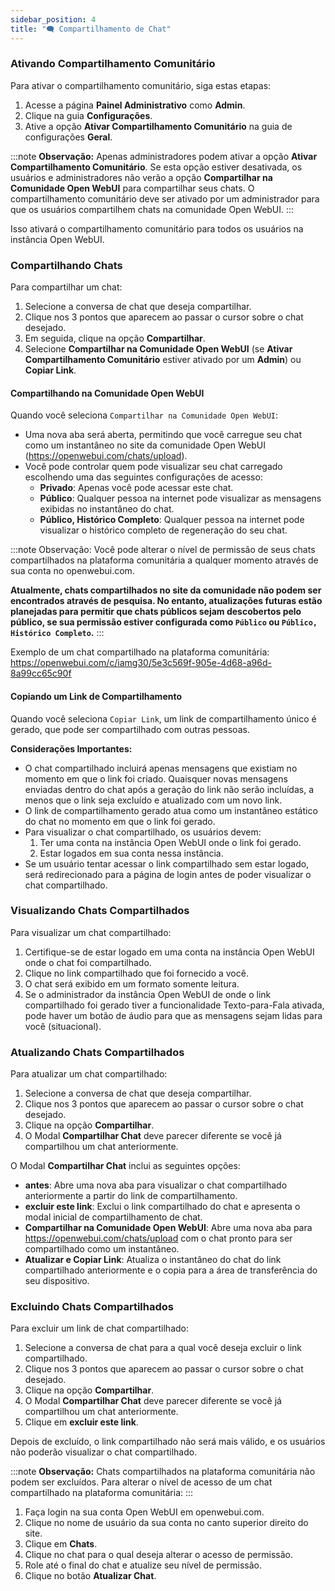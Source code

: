 ```yaml
---
sidebar_position: 4
title: "🗨️ Compartilhamento de Chat"
---
```


### Ativando Compartilhamento Comunitário

Para ativar o compartilhamento comunitário, siga estas etapas:

1. Acesse a página **Painel Administrativo** como **Admin**.
2. Clique na guia **Configurações**.
3. Ative a opção **Ativar Compartilhamento Comunitário** na guia de configurações **Geral**.

:::note
**Observação:** Apenas administradores podem ativar a opção **Ativar Compartilhamento Comunitário**. Se esta opção estiver desativada, os usuários e administradores não verão a opção **Compartilhar na Comunidade Open WebUI** para compartilhar seus chats. O compartilhamento comunitário deve ser ativado por um administrador para que os usuários compartilhem chats na comunidade Open WebUI.
:::

Isso ativará o compartilhamento comunitário para todos os usuários na instância Open WebUI.

### Compartilhando Chats

Para compartilhar um chat:

1. Selecione a conversa de chat que deseja compartilhar.
2. Clique nos 3 pontos que aparecem ao passar o cursor sobre o chat desejado.
3. Em seguida, clique na opção **Compartilhar**.
4. Selecione **Compartilhar na Comunidade Open WebUI** (se **Ativar Compartilhamento Comunitário** estiver ativado por um **Admin**) ou **Copiar Link**.

#### Compartilhando na Comunidade Open WebUI

Quando você seleciona `Compartilhar na Comunidade Open WebUI`:

* Uma nova aba será aberta, permitindo que você carregue seu chat como um instantâneo no site da comunidade Open WebUI (https://openwebui.com/chats/upload).
* Você pode controlar quem pode visualizar seu chat carregado escolhendo uma das seguintes configurações de acesso:
  * **Privado**: Apenas você pode acessar este chat.
  * **Público**: Qualquer pessoa na internet pode visualizar as mensagens exibidas no instantâneo do chat.
  * **Público, Histórico Completo**: Qualquer pessoa na internet pode visualizar o histórico completo de regeneração do seu chat.

:::note
Observação: Você pode alterar o nível de permissão de seus chats compartilhados na plataforma comunitária a qualquer momento através de sua conta no openwebui.com.

**Atualmente, chats compartilhados no site da comunidade não podem ser encontrados através de pesquisa. No entanto, atualizações futuras estão planejadas para permitir que chats públicos sejam descobertos pelo público, se sua permissão estiver configurada como `Público` ou `Público, Histórico Completo`.**
:::

Exemplo de um chat compartilhado na plataforma comunitária: https://openwebui.com/c/iamg30/5e3c569f-905e-4d68-a96d-8a99cc65c90f

#### Copiando um Link de Compartilhamento

Quando você seleciona `Copiar Link`, um link de compartilhamento único é gerado, que pode ser compartilhado com outras pessoas.

**Considerações Importantes:**

* O chat compartilhado incluirá apenas mensagens que existiam no momento em que o link foi criado. Quaisquer novas mensagens enviadas dentro do chat após a geração do link não serão incluídas, a menos que o link seja excluído e atualizado com um novo link.
* O link de compartilhamento gerado atua como um instantâneo estático do chat no momento em que o link foi gerado.
* Para visualizar o chat compartilhado, os usuários devem:
  1. Ter uma conta na instância Open WebUI onde o link foi gerado.
  2. Estar logados em sua conta nessa instância.
* Se um usuário tentar acessar o link compartilhado sem estar logado, será redirecionado para a página de login antes de poder visualizar o chat compartilhado.

### Visualizando Chats Compartilhados

Para visualizar um chat compartilhado:

1. Certifique-se de estar logado em uma conta na instância Open WebUI onde o chat foi compartilhado.
2. Clique no link compartilhado que foi fornecido a você.
3. O chat será exibido em um formato somente leitura.
4. Se o administrador da instância Open WebUI de onde o link compartilhado foi gerado tiver a funcionalidade Texto-para-Fala ativada, pode haver um botão de áudio para que as mensagens sejam lidas para você (situacional).

### Atualizando Chats Compartilhados

Para atualizar um chat compartilhado:

1. Selecione a conversa de chat que deseja compartilhar.
2. Clique nos 3 pontos que aparecem ao passar o cursor sobre o chat desejado.
3. Clique na opção **Compartilhar**.
4. O Modal **Compartilhar Chat** deve parecer diferente se você já compartilhou um chat anteriormente.

O Modal **Compartilhar Chat** inclui as seguintes opções:

* **antes**: Abre uma nova aba para visualizar o chat compartilhado anteriormente a partir do link de compartilhamento.
* **excluir este link**: Exclui o link compartilhado do chat e apresenta o modal inicial de compartilhamento de chat.
* **Compartilhar na Comunidade Open WebUI**: Abre uma nova aba para https://openwebui.com/chats/upload com o chat pronto para ser compartilhado como um instantâneo.
* **Atualizar e Copiar Link**: Atualiza o instantâneo do chat do link compartilhado anteriormente e o copia para a área de transferência do seu dispositivo.

### Excluindo Chats Compartilhados

Para excluir um link de chat compartilhado:

1. Selecione a conversa de chat para a qual você deseja excluir o link compartilhado.
2. Clique nos 3 pontos que aparecem ao passar o cursor sobre o chat desejado.
3. Clique na opção **Compartilhar**.
4. O Modal **Compartilhar Chat** deve parecer diferente se você já compartilhou um chat anteriormente.
5. Clique em **excluir este link**.

Depois de excluído, o link compartilhado não será mais válido, e os usuários não poderão visualizar o chat compartilhado.

:::note
**Observação:** Chats compartilhados na plataforma comunitária não podem ser excluídos. Para alterar o nível de acesso de um chat compartilhado na plataforma comunitária:
:::

1. Faça login na sua conta Open WebUI em openwebui.com.
2. Clique no nome de usuário da sua conta no canto superior direito do site.
3. Clique em **Chats**.
4. Clique no chat para o qual deseja alterar o acesso de permissão.
5. Role até o final do chat e atualize seu nível de permissão.
6. Clique no botão **Atualizar Chat**.
